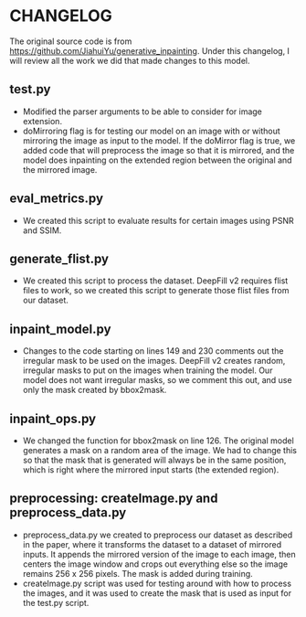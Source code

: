 # CHANGELOG

The original source code is from https://github.com/JiahuiYu/generative_inpainting.  Under this changelog, I will review all the work we did that made changes to this model.

## test.py

- Modified the parser arguments to be able to consider for image extension.
- doMirroring flag is for testing our model on an image with or without mirroring the image as input to the model.  If the doMirror flag is true, we added code that will preprocess the image so that it is mirrored, and the model does inpainting on the extended region between the original and the mirrored image.

## eval_metrics.py

- We created this script to evaluate results for certain images using PSNR and SSIM.

## generate_flist.py

- We created this script to process the dataset.  DeepFill v2 requires flist files to work, so we created this script to generate those flist files from our dataset.

## inpaint_model.py

- Changes to the code starting on lines 149 and 230 comments out the irregular mask to be used on the images. DeepFill v2 creates random, irregular masks to put on the images when training the model.  Our model does not want irregular masks, so we comment this out, and use only the mask created by bbox2mask.

## inpaint_ops.py

- We changed the function for bbox2mask on line 126.  The original model generates a mask on a random area of the image.  We had to change this so that the mask that is generated will always be in the same position, which is right where the mirrored input starts (the extended region). 

## preprocessing: createImage.py and preprocess_data.py

- preprocess_data.py we created to preprocess our dataset as described in the paper, where it transforms the dataset to a dataset of mirrored inputs.  It appends the mirrored version of the image to each image, then centers the image window and crops out everything else so the image remains 256 x 256 pixels.  The mask is added during training. 
- createImage.py script was used for testing around with how to process the images, and it was used to create the mask that is used as input for the test.py script.

